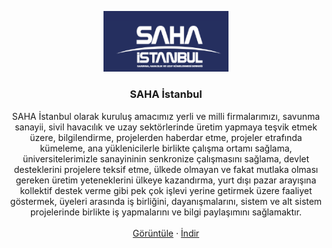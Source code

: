 <p align="center">
  <a href="https://www.sahaistanbul.org.tr/">
    <img src="logo.png" alt="Bootstrap logo" width="200">
  </a>
</p>

<h3 align="center">SAHA İstanbul</h3>

<p align="center">
  SAHA İstanbul olarak kuruluş amacımız yerli ve milli firmalarımızı, savunma sanayii, sivil havacılık ve uzay sektörlerinde üretim yapmaya teşvik etmek üzere, bilgilendirme, projelerden haberdar etme, projeler etrafında kümeleme, ana yüklenicilerle birlikte çalışma ortamı sağlama, üniversitelerimizle sanayininin senkronize çalışmasını sağlama, devlet desteklerini projelere teksif etme, ülkede olmayan ve fakat mutlaka olması gereken üretim yeteneklerini ülkeye kazandırma, yurt dışı pazar arayışına kollektif destek verme gibi pek çok işlevi yerine getirmek üzere faaliyet göstermek, üyeleri arasında iş birliğini, dayanışmalarını, sistem ve alt sistem projelerinde birlikte iş yapmalarını ve bilgi paylaşımını sağlamaktır.
  <br>
  <br>
  <a href="sahaistanbul.csv">Görüntüle</a>
  ·
  <a href="https://raw.githubusercontent.com/ahmetcadirci25/sahaistanbul/main/sahaistanbul.csv" download="download">İndir</a>
</p>
